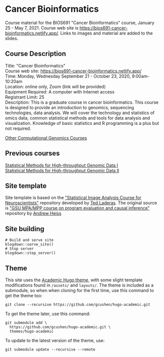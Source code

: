 # Cancer Bioinformatics

Course material for the BIOS691 "Cancer Bioinformatics" course, January 25 - May 7, 2021. Course web site is https://bios691-cancer-bioinformatics.netlify.app/. Links to images and material are added to the slides. 

## Course Description

Title: "Cancer Bioinformatics"   
Course web site: https://bios691-cancer-bioinformatics.netlify.app/   
Time: Monday, Wednesday September 21 - October 23, 2020, 9:00am-10:20am    
Location: online only, Zoom (link will be provided)   
Equipment Required:  A computer with Internet access  
Registrant Limit: 25    
Description: This is a graduate course in cancer bioinformatics. This course is designed to provide an introduction to genomics, sequencing technologies, data analysis. We will cover the technology and statistics of omics data, common statistical methods and tools for data analysis and visualization. Knowledge of basic statistics and R programming is a plus but not required.  

[Other Computational Genomics Courses](https://bios691-cancer-bioinformatics.netlify.app/reading/)

## Previous courses

[Statistical Methods for High-throughput Genomic Data I](https://mdozmorov.github.io/BIOS567.2018/)  
[Statistical Methods for High-throughput Genomic Data II](https://mdozmorov.github.io/BIOS668.2018/)

## Site template

Site template is based on the ["Statistical Image Analysis Course for Neuroscientists"](https://github.com/laderast/stats_for_neuroscientists) repository developed by [Ted Laderas](https://laderast.github.io/). The original source is ["GSU MPA/MPP course on program evaluation and causal inference"](https://github.com/andrewheiss/evalsp20.classes.andrewheiss.com) repository by [Andrew Heiss](https://www.andrewheiss.com/)

## Site building 

```
# Build and serve site
blogdown::serve_site()
# Stop server
blogdown::stop_server()
```

## Theme

This site uses the [Academic Hugo theme](https://sourcethemes.com/academic/), with some slight template modifications found in `/assets/` and `layouts/`. The theme is included as a submodule, so when when cloning for the first time, use this command to get the theme too:

    git clone --recursive https://github.com/gcushen/hugo-academic.git

To get the theme later, use this command:

    git submodule add \
      https://github.com/gcushen/hugo-academic.git \
      themes/hugo-academic

To update to the latest version of the theme, use:

    git submodule update --recursive --remote
